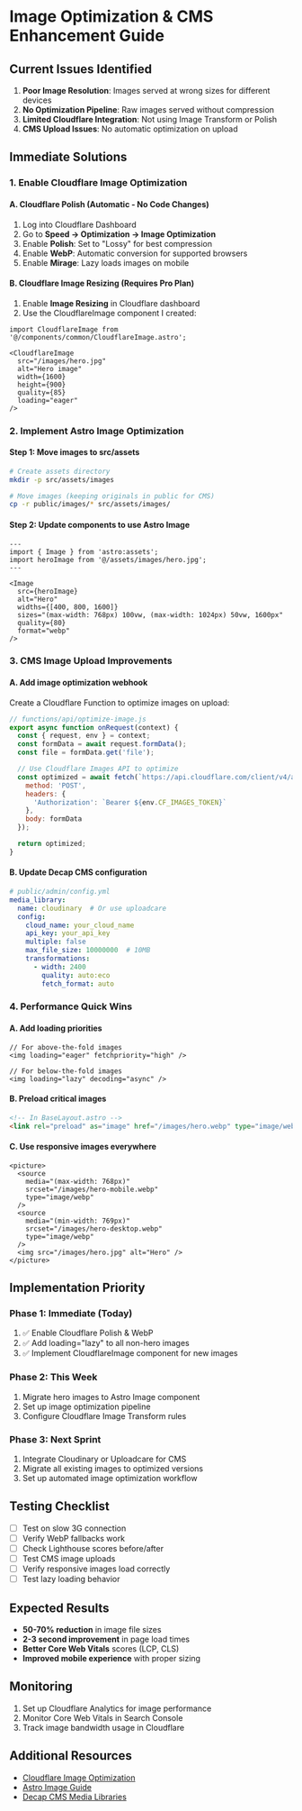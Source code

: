 # Image Optimization & CMS Enhancement Guide

## Current Issues Identified

1. **Poor Image Resolution**: Images served at wrong sizes for different devices
2. **No Optimization Pipeline**: Raw images served without compression
3. **Limited Cloudflare Integration**: Not using Image Transform or Polish
4. **CMS Upload Issues**: No automatic optimization on upload

## Immediate Solutions

### 1. Enable Cloudflare Image Optimization

#### A. Cloudflare Polish (Automatic - No Code Changes)
1. Log into Cloudflare Dashboard
2. Go to **Speed → Optimization → Image Optimization**
3. Enable **Polish**: Set to "Lossy" for best compression
4. Enable **WebP**: Automatic conversion for supported browsers
5. Enable **Mirage**: Lazy loads images on mobile

#### B. Cloudflare Image Resizing (Requires Pro Plan)
1. Enable **Image Resizing** in Cloudflare dashboard
2. Use the CloudflareImage component I created:

```astro
import CloudflareImage from '@/components/common/CloudflareImage.astro';

<CloudflareImage
  src="/images/hero.jpg"
  alt="Hero image"
  width={1600}
  height={900}
  quality={85}
  loading="eager"
/>
```

### 2. Implement Astro Image Optimization

#### Step 1: Move images to src/assets
```bash
# Create assets directory
mkdir -p src/assets/images

# Move images (keeping originals in public for CMS)
cp -r public/images/* src/assets/images/
```

#### Step 2: Update components to use Astro Image
```astro
---
import { Image } from 'astro:assets';
import heroImage from '@/assets/images/hero.jpg';
---

<Image
  src={heroImage}
  alt="Hero"
  widths={[400, 800, 1600]}
  sizes="(max-width: 768px) 100vw, (max-width: 1024px) 50vw, 1600px"
  quality={80}
  format="webp"
/>
```

### 3. CMS Image Upload Improvements

#### A. Add image optimization webhook
Create a Cloudflare Function to optimize images on upload:

```javascript
// functions/api/optimize-image.js
export async function onRequest(context) {
  const { request, env } = context;
  const formData = await request.formData();
  const file = formData.get('file');

  // Use Cloudflare Images API to optimize
  const optimized = await fetch(`https://api.cloudflare.com/client/v4/accounts/${env.CF_ACCOUNT_ID}/images/v1`, {
    method: 'POST',
    headers: {
      'Authorization': `Bearer ${env.CF_IMAGES_TOKEN}`
    },
    body: formData
  });

  return optimized;
}
```

#### B. Update Decap CMS configuration
```yaml
# public/admin/config.yml
media_library:
  name: cloudinary  # Or use uploadcare
  config:
    cloud_name: your_cloud_name
    api_key: your_api_key
    multiple: false
    max_file_size: 10000000  # 10MB
    transformations:
      - width: 2400
        quality: auto:eco
        fetch_format: auto
```

### 4. Performance Quick Wins

#### A. Add loading priorities
```astro
// For above-the-fold images
<img loading="eager" fetchpriority="high" />

// For below-the-fold images
<img loading="lazy" decoding="async" />
```

#### B. Preload critical images
```html
<!-- In BaseLayout.astro -->
<link rel="preload" as="image" href="/images/hero.webp" type="image/webp">
```

#### C. Use responsive images everywhere
```astro
<picture>
  <source
    media="(max-width: 768px)"
    srcset="/images/hero-mobile.webp"
    type="image/webp"
  />
  <source
    media="(min-width: 769px)"
    srcset="/images/hero-desktop.webp"
    type="image/webp"
  />
  <img src="/images/hero.jpg" alt="Hero" />
</picture>
```

## Implementation Priority

### Phase 1: Immediate (Today)
1. ✅ Enable Cloudflare Polish & WebP
2. ✅ Add loading="lazy" to all non-hero images
3. ✅ Implement CloudflareImage component for new images

### Phase 2: This Week
1. Migrate hero images to Astro Image component
2. Set up image optimization pipeline
3. Configure Cloudflare Image Transform rules

### Phase 3: Next Sprint
1. Integrate Cloudinary or Uploadcare for CMS
2. Migrate all existing images to optimized versions
3. Set up automated image optimization workflow

## Testing Checklist

- [ ] Test on slow 3G connection
- [ ] Verify WebP fallbacks work
- [ ] Check Lighthouse scores before/after
- [ ] Test CMS image uploads
- [ ] Verify responsive images load correctly
- [ ] Test lazy loading behavior

## Expected Results

- **50-70% reduction** in image file sizes
- **2-3 second improvement** in page load times
- **Better Core Web Vitals** scores (LCP, CLS)
- **Improved mobile experience** with proper sizing

## Monitoring

1. Set up Cloudflare Analytics for image performance
2. Monitor Core Web Vitals in Search Console
3. Track image bandwidth usage in Cloudflare

## Additional Resources

- [Cloudflare Image Optimization](https://developers.cloudflare.com/images/)
- [Astro Image Guide](https://docs.astro.build/en/guides/images/)
- [Decap CMS Media Libraries](https://decapcms.org/docs/media-library-cloudinary/)